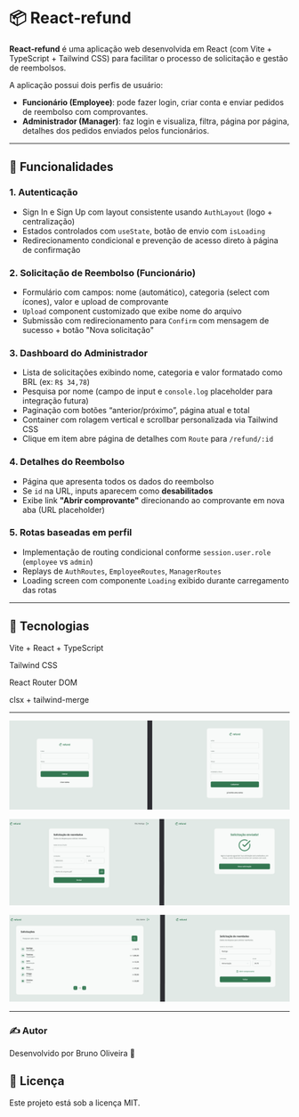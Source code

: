 # 📦 React‑refund

**React‑refund** é uma aplicação web desenvolvida em React (com Vite + TypeScript + Tailwind CSS) para facilitar o processo de solicitação e gestão de reembolsos.

A aplicação possui dois perfis de usuário:

- **Funcionário (Employee)**: pode fazer login, criar conta e enviar pedidos de reembolso com comprovantes.
- **Administrador (Manager)**: faz login e visualiza, filtra, página por página, detalhes dos pedidos enviados pelos funcionários.

---

## 🚀 Funcionalidades

### 1. Autenticação
- Sign In e Sign Up com layout consistente usando `AuthLayout` (logo + centralização)
- Estados controlados com `useState`, botão de envio com `isLoading`
- Redirecionamento condicional e prevenção de acesso direto à página de confirmação

### 2. Solicitação de Reembolso (Funcionário)
- Formulário com campos: nome (automático), categoria (select com ícones), valor e upload de comprovante
- `Upload` component customizado que exibe nome do arquivo
- Submissão com redirecionamento para `Confirm` com mensagem de sucesso + botão "Nova solicitação"

### 3. Dashboard do Administrador
- Lista de solicitações exibindo nome, categoria e valor formatado como BRL (ex: `R$ 34,78`)
- Pesquisa por nome (campo de input e `console.log` placeholder para integração futura)
- Paginação com botões “anterior/próximo”, página atual e total
- Container com rolagem vertical e scrollbar personalizada via Tailwind CSS
- Clique em item abre página de detalhes com `Route` para `/refund/:id`

### 4. Detalhes do Reembolso
- Página que apresenta todos os dados do reembolso
- Se `id` na URL, inputs aparecem como **desabilitados**
- Exibe link **"Abrir comprovante"** direcionando ao comprovante em nova aba (URL placeholder)

### 5. Rotas baseadas em perfil
- Implementação de routing condicional conforme `session.user.role` (`employee` vs `admin`)
- Replays de `AuthRoutes`, `EmployeeRoutes`, `ManagerRoutes`
- Loading screen com componente `Loading` exibido durante carregamento das rotas


---

## 🧩 Tecnologias
Vite + React + TypeScript

Tailwind CSS

React Router DOM

clsx + tailwind-merge

---

<p align="center">
  <img alt="React-refund" src="https://github.com/brunooliveira7/React-refund/blob/main/public/Sign%20in%20and%20Sign%20Up.png">
</p>

<p align="center">
  <img alt="React-refund" src="https://github.com/brunooliveira7/React-refund/blob/main/public/Employee.png">
</p>

<p align="center">
  <img alt="React-refund" src="https://github.com/brunooliveira7/React-refund/blob/main/public/Manager.png">
</p>

---

### ✍️ Autor
Desenvolvido por Bruno Oliveira 🧠

## 📝 Licença
Este projeto está sob a licença MIT.

